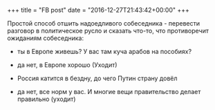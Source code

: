 +++
title = "FB post"
date = "2016-12-27T21:43:42+00:00"
+++

Простой способ отшить надоедливого собеседника - перевести разговор в политическое русло и сказать что-то, что противоречит ожиданиям собеседника:
- ты в Европе живешь? У вас там куча арабов на пособиях?
- да нет, в Европе хорошо
(Уходит)

- Россия катится в бездну, до чего Путин страну довёл
- да нет, все норм у вас. И многие вещи правительство делает правильно
(уходит)



